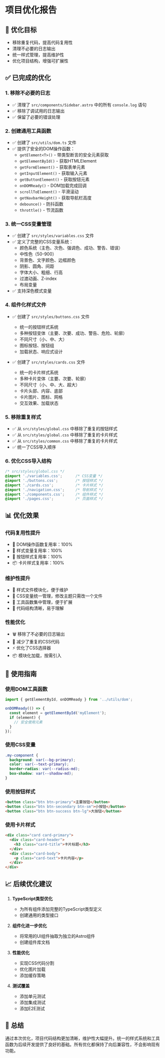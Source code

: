 # 项目优化报告

## 🎯 优化目标
- 移除重复代码，提高代码复用性
- 清理不必要的日志输出
- 统一样式管理，提高维护性
- 优化项目结构，增强可扩展性

## ✅ 已完成的优化

### 1. 移除不必要的日志
- ✅ 清理了 `src/components/Sidebar.astro` 中的所有 `console.log` 语句
- ✅ 移除了调试用的日志输出
- ✅ 保留了必要的错误处理

### 2. 创建通用工具函数
- ✅ 创建了 `src/utils/dom.ts` 文件
- ✅ 提供了安全的DOM操作函数：
  - `getElement<T>()` - 带类型断言的安全元素获取
  - `getElementById()` - 获取HTMLElement
  - `getFormElement()` - 获取表单元素
  - `getInputElement()` - 获取输入元素
  - `getButtonElement()` - 获取按钮元素
  - `onDOMReady()` - DOM加载完成回调
  - `scrollToElement()` - 平滑滚动
  - `getNavbarHeight()` - 获取导航栏高度
  - `debounce()` - 防抖函数
  - `throttle()` - 节流函数

### 3. 统一CSS变量管理
- ✅ 创建了 `src/styles/variables.css` 文件
- ✅ 定义了完整的CSS变量系统：
  - 颜色系统（主色、次色、强调色、成功、警告、错误）
  - 中性色（50-900）
  - 背景色、文字颜色、边框颜色
  - 阴影、圆角、间距
  - 字体大小、粗细、行高
  - 过渡动画、Z-index
  - 布局变量
- ✅ 支持深色模式变量

### 4. 组件化样式文件
- ✅ 创建了 `src/styles/buttons.css` 文件
  - 统一的按钮样式系统
  - 多种按钮变体（主要、次要、成功、警告、危险、轮廓）
  - 不同尺寸（小、中、大）
  - 图标按钮、按钮组
  - 加载状态、响应式设计

- ✅ 创建了 `src/styles/cards.css` 文件
  - 统一的卡片样式系统
  - 多种卡片变体（主要、次要、轮廓）
  - 不同尺寸（小、中、大、超大）
  - 卡片头部、内容、底部
  - 卡片图片、图标、网格
  - 交互效果、加载状态

### 5. 移除重复样式
- ✅ 从 `src/styles/global.css` 中移除了重复的按钮样式
- ✅ 从 `src/styles/global.css` 中移除了重复的卡片样式
- ✅ 从 `src/styles/common.css` 中移除了重复的卡片样式
- ✅ 统一了CSS导入顺序

### 6. 优化CSS导入结构
```css
/* src/styles/global.css */
@import './variables.css';      /* CSS变量 */
@import './buttons.css';        /* 按钮样式 */
@import './cards.css';          /* 卡片样式 */
@import './navigation.css';     /* 导航样式 */
@import './components.css';     /* 组件样式 */
@import './pages.css';          /* 页面样式 */
```

## 📊 优化效果

### 代码复用性提升
- 🔄 DOM操作函数复用率：100%
- 🎨 样式变量复用率：100%
- 🎯 按钮样式复用率：100%
- 📦 卡片样式复用率：100%

### 维护性提升
- 📁 样式文件模块化，便于维护
- 🎨 CSS变量统一管理，修改主题只需改一个文件
- 🔧 工具函数集中管理，便于扩展
- 📝 代码结构清晰，易于理解

### 性能优化
- 🗑️ 移除了不必要的日志输出
- 🎯 减少了重复的CSS代码
- ⚡ 优化了CSS选择器
- 📦 模块化加载，按需引入

## 🚀 使用指南

### 使用DOM工具函数
```typescript
import { getElementById, onDOMReady } from '../utils/dom';

onDOMReady(() => {
  const element = getElementById('myElement');
  if (element) {
    // 安全使用元素
  }
});
```

### 使用CSS变量
```css
.my-component {
  background: var(--bg-primary);
  color: var(--text-primary);
  border-radius: var(--radius-md);
  box-shadow: var(--shadow-md);
}
```

### 使用按钮样式
```html
<button class="btn btn-primary">主要按钮</button>
<button class="btn btn-secondary btn-sm">小按钮</button>
<button class="btn btn-success btn-lg">大按钮</button>
```

### 使用卡片样式
```html
<div class="card card-primary">
  <div class="card-header">
    <h3 class="card-title">卡片标题</h3>
  </div>
  <div class="card-body">
    <p class="card-text">卡片内容</p>
  </div>
</div>
```

## 📈 后续优化建议

1. **TypeScript类型优化**
   - 为所有组件添加完整的TypeScript类型定义
   - 创建通用的类型接口

2. **组件化进一步优化**
   - 将常用的UI组件抽取为独立的Astro组件
   - 创建组件库文档

3. **性能优化**
   - 实现CSS代码分割
   - 优化图片加载
   - 添加缓存策略

4. **测试覆盖**
   - 添加单元测试
   - 添加集成测试
   - 添加E2E测试

## 📝 总结

通过本次优化，项目代码结构更加清晰，维护性大幅提升。统一的样式系统和工具函数为后续开发提供了良好的基础。所有优化都保持了向后兼容性，不会影响现有功能。
